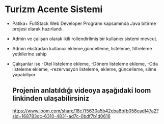 # Turizm Acente Sistemi

-  Patika+ FullStack Web Developer Programı kapsamında Java bitirme projesi olarak hazırlandı.
- Admin ve çalışan olarak ikili rollendirilmiş bir kullanıcı sistemi mevcut.
- Admin ekstradan kullanıcı ekleme,güncelleme, listeleme, filtreleme yetkilerine sahip
- Çalışanlar ise
  -Otel listeleme ekleme,
  -Dönem listeleme ekleme,
  -Oda listeleme ekleme,
  -rezervasyon listeleme, ekleme, güncelleme, silme yapabiliyor

  ## Projenin anlatıldığı videoya aşağıdaki loom linkinden ulaşabilirsiniz

  https://www.loom.com/share/18c7f5630a5b42eba8bfb058eadf47a2?sid=168783dc-6310-4831-ad7c-0bdf7b1d0616
